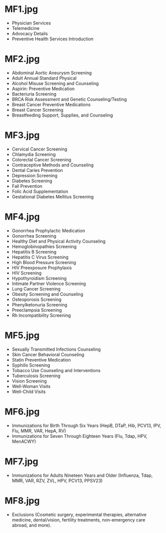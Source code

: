 # MF1.jpg
- Physician Services  
- Telemedicine  
- Advocacy Details  
- Preventive Health Services Introduction  

# MF2.jpg
- Abdominal Aortic Aneurysm Screening  
- Adult Annual Standard Physical  
- Alcohol Misuse Screening and Counseling  
- Aspirin: Preventive Medication  
- Bacteriuria Screening  
- BRCA Risk Assessment and Genetic Counseling/Testing  
- Breast Cancer Preventive Medications  
- Breast Cancer Screening  
- Breastfeeding Support, Supplies, and Counseling  

# MF3.jpg
- Cervical Cancer Screening  
- Chlamydia Screening  
- Colorectal Cancer Screening  
- Contraceptive Methods and Counseling  
- Dental Caries Prevention  
- Depression Screening  
- Diabetes Screening  
- Fall Prevention  
- Folic Acid Supplementation  
- Gestational Diabetes Mellitus Screening  

# MF4.jpg
- Gonorrhea Prophylactic Medication  
- Gonorrhea Screening  
- Healthy Diet and Physical Activity Counseling  
- Hemoglobinopathies Screening  
- Hepatitis B Screening  
- Hepatitis C Virus Screening  
- High Blood Pressure Screening  
- HIV Preexposure Prophylaxis  
- HIV Screening  
- Hypothyroidism Screening  
- Intimate Partner Violence Screening  
- Lung Cancer Screening  
- Obesity Screening and Counseling  
- Osteoporosis Screening  
- Phenylketonuria Screening  
- Preeclampsia Screening  
- Rh Incompatibility Screening  

# MF5.jpg
- Sexually Transmitted Infections Counseling  
- Skin Cancer Behavioral Counseling  
- Statin Preventive Medication  
- Syphilis Screening  
- Tobacco Use Counseling and Interventions  
- Tuberculosis Screening  
- Vision Screening  
- Well-Woman Visits  
- Well-Child Visits  

# MF6.jpg
- Immunizations for Birth Through Six Years (HepB, DTaP, Hib, PCV13, IPV, Flu, MMR, VAR, HepA, RV)  
- Immunizations for Seven Through Eighteen Years (Flu, Tdap, HPV, MenACWY)  

# MF7.jpg
- Immunizations for Adults Nineteen Years and Older (Influenza, Tdap, MMR, VAR, RZV, ZVL, HPV, PCV13, PPSV23)  

# MF8.jpg
- Exclusions (Cosmetic surgery, experimental therapies, alternative medicine, dental/vision, fertility treatments, non-emergency care abroad, and more).
